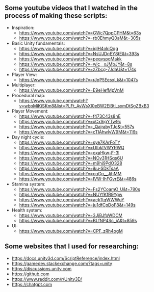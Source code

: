 ## Some youtube videos that I watched in the process of making these scripts:
  - Inspiration:
     + https://www.youtube.com/watch?v=GWc7QppCPHM&t=63s
     + https://www.youtube.com/watch?v=rb0EhmyQ0aM&t=305s
  - Basic Unity fundamentals:
     + https://www.youtube.com/watch?v=iqlH4okiQqg
     + https://www.youtube.com/watch?v=NsUJDqEY8tE&t=393s
     + https://www.youtube.com/watch?v=peqvspqMakk
     + https://www.youtube.com/watch?v=wic__xJMbJY&t=8s
     + https://www.youtube.com/watch?v=zZbcg-7JdaU&t=174s
  - Player View:
     + https://www.youtube.com/watch?v=rJqP5EesxLk&t=1047s
  - Multiplayer:
     + https://www.youtube.com/watch?v=E9eHefMpVnM
  - Procedural map:
     + https://www.youtube.com/watch?v=wbpMiKiSKm8&list=PLFt_AvWsXl0eBW2EiBtl_sxmDtSgZBxB3
  - Player Movement:
     + https://www.youtube.com/watch?v=f473C43s8nE
     + https://www.youtube.com/watch?v=xCxSjgYTw9c
     + https://www.youtube.com/watch?v=_QajrabyTJc&t=557s
     + https://www.youtube.com/watch?v=cTIAhwlvW9M&t=116s
  - Day night cycle:
     + https://www.youtube.com/watch?v=sye7KArFoTY
     + https://www.youtube.com/watch?v=UIbkfVWYRWQ
     + https://www.youtube.com/watch?v=oxaHkw-F-3I
     + https://www.youtube.com/watch?v=NOv31HSqs6U
     + https://www.youtube.com/watch?v=m9hj9PdO328
     + https://www.youtube.com/watch?v=jku-SDkTsaA
     + https://www.youtube.com/watch?v=cqGq__JjhMM
     + https://www.youtube.com/watch?v=IVW-IhFGvrE&t=486s
  - Stamina system:
     + https://www.youtube.com/watch?v=Fs2YCoamO_U&t=780s
     + https://www.youtube.com/watch?v=NUYfKfR9Ygw
     + https://www.youtube.com/watch?v=ackTtqWWWuY
     + https://www.youtube.com/watch?v=ju1dfCpDoF8&t=149s
  - Health system:
     + https://www.youtube.com/watch?v=3JjBJfoWDCM
     + https://www.youtube.com/watch?v=BLfNP4Sc_iA&t=859s
  - UI:
     + https://www.youtube.com/watch?v=CPF_zRh4ogM
## Some websites that I used for researching:
  - https://docs.unity3d.com/ScriptReference/index.html
  - https://gamedev.stackexchange.com/?tags=unity
  - https://discussions.unity.com
  - https://github.com
  - https://www.reddit.com/r/Unity3D/
  - https://chatgpt.com

